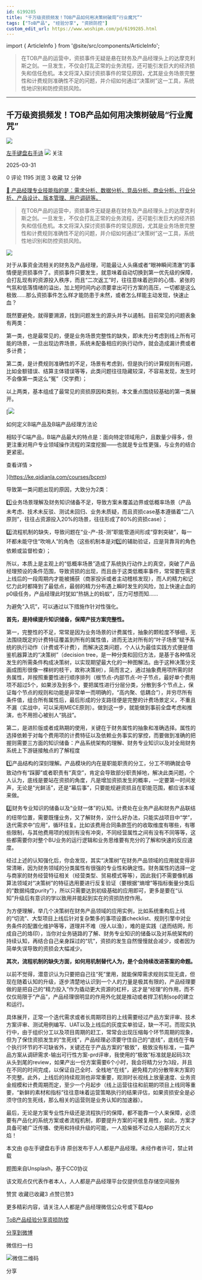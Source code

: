 ```yaml
---
id: 6199285
title: "千万级资损频发！TOB产品如何用决策树破局“行业魔咒”"
tags: ["ToB产品", "经验分享", "资损防控"]
custom_edit_url: https://www.woshipm.com/pd/6199285.html
---
```

import { ArticleInfo } from '@site/src/components/ArticleInfo';

<ArticleInfo
    author="左手键盘右手诗"
    authorLink="https://www.woshipm.com/u/694714"
    published="2025-03-31"
    views={1195}
    comments={0}
    collects={3}
/>

> 在TOB产品的运营中，资损事件无疑是悬在财务及产品经理头上的达摩克利斯之剑。一旦发生，不仅会打乱正常的业务流程，还可能引发巨大的经济损失和信任危机。本文将深入探讨资损事件的常见原因，尤其是业务场景完整性和计费规则准确性不足的问题，并介绍如何通过“决策树”这一工具，系统性地识别和防控资损风险。

---

## 千万级资损频发！TOB产品如何用决策树破局“行业魔咒”

[![](https://static.woshipm.com/pmapp_avatar_20241103080920_7180.jpeg?imageView2/1/w/72/h/72/q/100)](https://www.woshipm.com/u/694714)

[左手键盘右手诗](https://www.woshipm.com/u/694714) ![](https://static.woshipm.com/tag/1101_1@2x.png) 关注

2025-03-31

0 评论 1195 浏览 3 收藏 12 分钟

[🔗 产品经理专业技能指的是：需求分析、数据分析、竞品分析、商业分析、行业分析、产品设计、版本管理、用户调研等。](https://ke.qidianla.com/courses/90pm)

> 在TOB产品的运营中，资损事件无疑是悬在财务及产品经理头上的达摩克利斯之剑。一旦发生，不仅会打乱正常的业务流程，还可能引发巨大的经济损失和信任危机。本文将深入探讨资损事件的常见原因，尤其是业务场景完整性和计费规则准确性不足的问题，并介绍如何通过“决策树”这一工具，系统性地识别和防控资损风险。

![](https://image.woshipm.com/2023/04/13/60ef84e2-d9de-11ed-8440-00163e0b5ff3.jpg)

对于从事资金流相关的财务及产品经理，可能最让人头痛或者“眼神瞬间清澈”的事情便是资损事件了。资损事件只要发生，就意味着自动切换到第一优先级的保障，会打乱现有的资源投入秩序，而且“二次返工”时，往往意味着迥异的心情、紧张的气氛和低落情绪的溢出，加上短时间内必须要拿出可行方案的高压，一切都是这么极致……那么资损事件怎么样才能防患于未然，或者怎么样能主动发现，快速止血？

既然要避免，就得要溯源，找到问题发生的源头并予以遏制。目前常见的问题表象有两类：

第一类，也是最常见的，便是业务场景完整性的缺失，即未充分考虑到线上所有可能的场景，一旦出现边界场景，系统未配备相应的执行动作，就会造成漏计费或者多计费；

第二类，是计费规则准确性的不足，场景有考虑到，但是执行的计算规则有问题，比如金额错误、结算主体错误等等，此类问题往往隐藏较深，不容易发现，发生时不会像第一类这么“冤”（交学费）；

以上两类，基本组成了最常见的资损原因和类别，本文重点围绕较基础的第一类展开。

[![](https://image.woshipm.com/2023/08/02/72b77e4e-30e3-11ee-88e7-00163e0b5ff3.png)

如何定义B端产品及B端产品经理方法论

相较于C端产品，B端产品最大的特点是：面向特定领域用户，且数量少得多，但更注重对用户专业领域操作流程的深度挖掘——也就是专业性更强，与业务的结合更紧密。

查看详情 >

](https://ke.qidianla.com/courses/bcpm)

导致第一类问题出现的原因，大致分为2类：

1️⃣业务场景理解及财务知识储备不足，导致方案未覆盖边界或低概率场景（产品未考虑、技术未反驳、测试未回归、业务未质疑，而且资损case基本遵循着“二八原则”，往往占资源投入20%的场景，往往形成了80%的资损case）；

2️⃣流程机制的缺失，导致问题在“业-产-技-测”职能管道间形成“穿刺突破”，每一环都未能守住“吹哨人”的角色（这些机制本是对1️⃣的辅助验证，应是背靠背的角色依赖或监督检查）；

所以，本质上是主观上的“低概率场景”造成了系统执行动作上的真空，突破了产品经理预设的条件范围，导致资损的出现，而且由于这类低概率事件，常常要在需求上线后的一段周期内才能被捕获（商家投诉或者主动稽核发现），而人的精力和记忆力此时都降到了最低点，最弱的精力分布遇上瞬时发生的风险，加上快速止血的p0级任务，产品经理此时犹如“热锅上的蚂蚁”，压力可想而知……

为避免“入坑”，可以通过以下措施作针对性强化。

**首先，是持续提升知识储备，保障产技方案完整性。**

第一，完整性的不足，常常是因为业务场景的计费属性，抽象的颗粒度不够细，无法围绕既定的计费特征覆盖到所有的属性值，进而无法对所有的“叶子场景”赋予系统的执行动作（计费或不计费），而解决这类问题，个人认为最佳实践方式便是借鉴机器算法的“决策树”（decision tree，是一种分类和回归方法，是基于各种情况发生的所需条件构成决策树，以实现期望最大化的一种图解法。由于这种决策分支画成图形很像一棵树的枝干，故称决策树），简而言之，通过抽象费用项所需的财务属性，并按照重要性进行顺序排列（根节点-内部节点-叶子节点，最好单个费用项不超过5个，如果涉及到多个，要把属性进行分层分类，分散到多个节点上，保证每个节点的规则和功能是非常单一而明确的，“高内聚、低耦合”），并穷尽所有条件值，组合所有属性后，最后形成的分支路径便是完整的计费场景定义，不重且不漏（实战中，可以采用MECE原则）。做到这一步，就能做到事前全盘考虑和推演，也不用担心被别人“挑战”。

第二，是进阶版或者成熟期的使用，关键在于财务属性的抽象和准确选择。属性的选择依赖于对每个费用项的计费特征以及依赖业务事实的掌控，而要做到准确的把握则需要三方面的知识储备：产品系统架构的理解、财务专业知识以及对全局财务系统上下游链接触点的了解程度

1️⃣产品结构的深刻理解。产品模块的内在是职能职责的分工，分工不明确就会导致动作有“踩脚”或者职责有“真空”，肯定会导致部分职责掉地，解决此类问题，个人认为，底线是要站在资损的角度，凡是增加资损发生的概率，一定要第一时间发声，无论是“光鲜活”，还是“幕后事”，只要能规避资损且在职能范围，都应该本域来做。

2️⃣财务专业知识的储备以及“业财一体”的认知。计费处在业务产品和财务产品联结的纽带位置，需要既懂业务，又了解财务，没什么好办法，只能实战项目中“学”，迭代需求中“应用”，循环往复。比如该费用合同条款签约的收取维度有哪些，有哪些限制，与其他费用项的规则有没有冲突，不同经营属性之间有没有不同等等，这些都需要你对整个BU业务的运行逻辑和业务思维要有充分的了解和快速的反应速度。

经过上述的认知强化后，你会发现，其实“决策树”在财务产品领域的应用就变得非常清晰，因为财务领域的分类属性有很强的专业性和确定性。财务属性的选择一定与商家的财务经营特征相关（经营类型、贸易模式等等），因此我们不需要像机器算法领域对“决策树”的特征选用要进行反复验证（要根据“熵增”等指标衡量分类后的“数据纯度purity”），所以只需要达到初级基础的应用即可，更多是要在“认知”升级后有意识的学以致用并能起到实在的资损防控作用。

为方便理解，举几个决策树在财务产品领域的应用实例，比如系统重构后上线的“切流”、大型项目上线后针对复杂繁多的事项设置checklist、规则引擎中对业务条件的配置化维护等等，道理并不难（授人以渔），难的是实践（退而结网，形成自己的烙印），当你对业务链路的了解、财务专业知识的储备以及对系统架构的持续认知，再结合自己亲身踩过的“坑”，资损的发生自然慢慢就会减少，或者因为简单失误导致的资损会大幅减少。

**其次，流程机制的缺失方面，如何用机制替代人为，是个会持续改进答案的命题。**

以前不觉得，潜意识认为只要把自己往“死”里用，就能保障需求规则实现无虞，但现在随着认知的升级，逐步清楚地认识到一个人的力量是极其有限的，产品经理要做的是把自己的“精力投入”作为撬动更大资源的杠杆，这才是“经理”的作用，而不仅仅局限于“产品”，产品经理很明显的作用外化就是推动或者捍卫机制sop的建立和运行。

具体展开，正常一个迭代需求或者长周期项目的上线需要经过产品方案评审、技术方案评审、测试用例编写、UAT以及上线后的灰度实单验证，缺一不可。而现实执行中，由于组织分工以及项目周期的赶工，常常会出现压缩每个环节周期的现象，但为了保住资损发生的“生死线”，产品经理必须要守住自己的“底线”，底线在于每个执行环节的不可缺省外，关键还在于产品方案的“极致”，极致没有标准，一篇产品方案从调研需求-输出可行性方案-prd评审，我使用的“极致”标准就是起码3次从头到尾的review，如果产出一份方案需要6个小时，我会将精力分为3段，并且在不同的时间完成，以保证自己全时、全栈地“在线”，避免精力的分散带来方案的不完整。此外，上线后的持续观测也非常重要，观测时长视线上放量速度、业务资金规模和计费周期而定，至少一个月起步（线上运营往往和前期的项目上线同等重要，“新鲜的素材和指标”往往意味着运营策略执行的结果评估，如果资损安全是必须守住的生死线，那么相关的运营则是业务认知的加速器）。

最后，无论是方案专业性升级还是流程执行的保障，都不能靠一个人来保障，必须要有产品化的系统方案或者流程机制，即要提升方案的可被复用性，如此，方案才具备可被广泛传播、使用和持续升级的可能，一人拾柴抵不过众人抱薪的万丈火焰！

本文由 @左手键盘右手诗 原创发布于人人都是产品经理。未经作者许可，禁止转载

题图来自Unsplash，基于CC0协议

该文观点仅代表作者本人，人人都是产品经理平台仅提供信息存储空间服务

赞赏 收藏已收藏3 点赞已赞3

更多精彩内容，请关注人人都是产品经理微信公众号或下载App

[ToB产品](https://www.woshipm.com/tag/tob%e4%ba%a7%e5%93%81)[经验分享](https://www.woshipm.com/tag/%e7%bb%8f%e9%aa%8c%e5%88%86%e4%ba%ab)[资损防控](https://www.woshipm.com/tag/%e8%b5%84%e6%8d%9f%e9%98%b2%e6%8e%a7)

[分享到微博](https://service.weibo.com/share/share.php?appkey=2775287854&title=千万级资损频发！TOB产品如何用决策树破局“行业魔咒”&url=https://www.woshipm.com/pd/6199285.html&pic=https://image.woshipm.com/2023/04/13/60ef84e2-d9de-11ed-8440-00163e0b5ff3.jpg)

微信扫一扫

![微信二维码](https://api.pwmqr.com/qrcode/create/?url=https://www.woshipm.com/pd/6199285.html)

分享